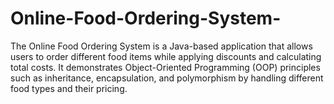 # Online-Food-Ordering-System-
The Online Food Ordering System is a Java-based application that allows users to order different food items while applying discounts and calculating total costs. It demonstrates Object-Oriented Programming (OOP) principles such as inheritance, encapsulation, and polymorphism by handling different food types and their pricing.
